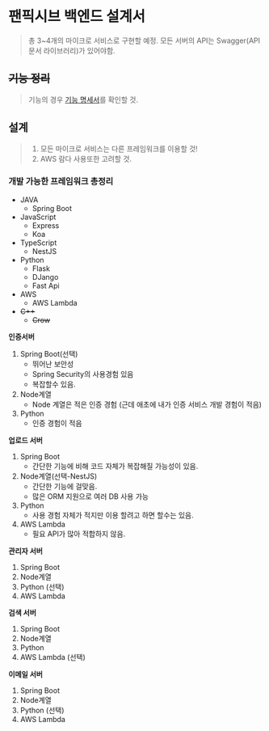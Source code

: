 # 팬픽시브 백엔드 설계서

> 총 3~4개의 마이크로 서비스로 구현할 예정. 모든 서버의 API는 Swagger(API 문서 라이브러리)가 있어야함.

## ~~기능 정리~~

> 기능의 경우 [기능 명세서](FS.md)를 확인할 것.

## 설계

> 1. 모든 마이크로 서비스는 다른 프레임워크를 이용할 것!
> 2. AWS 람다 사용또한 고려할 것.

### 개발 가능한 프레임워크 총정리

- JAVA
    - Spring Boot
- JavaScript
    - Express
    - Koa
- TypeScript
    - NestJS
- Python
    - Flask
    - DJango
    - Fast Api
- AWS
    - AWS Lambda
- ~~C++~~
    - ~~Crow~~

**인증서버**
1. Spring Boot(선택)
    - 뛰어난 보안성
    - Spring Security의 사용경험 있음
    - 복잡할수 있음.
2. Node계열
    - Node 계열은 적은 인증 경험 (근데 애초에 내가 인증 서비스 개발 경험이 적음)
3. Python
    - 인증 경험이 적음

**업로드 서버**
1. Spring Boot
    - 간단한 기능에 비해 코드 자체가 복잡해질 가능성이 있음.
2. Node계열(선택-NestJS)
    - 간단한 기능에 걸맞음.
    - 많은 ORM 지원으로 여러 DB 사용 가능
3. Python
    - 사용 경험 자체가 적지만 이용 할려고 하면 할수는 있음.
4. AWS Lambda
    - 필요 API가 많아 적합하지 않음.

**관리자 서버**
1. Spring Boot
2. Node계열
3. Python (선택)
4. AWS Lambda

**검색 서버**
1. Spring Boot
2. Node계열
3. Python
4. AWS Lambda (선택)

**이메일 서버**
1. Spring Boot
2. Node계열
3. Python (선택)
4. AWS Lambda